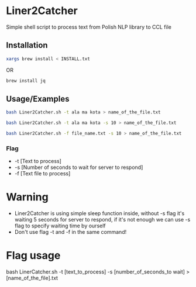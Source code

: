 # Liner2Catcher
Simple shell script to process text from Polish NLP library to CCL file

## Installation

```bash
xargs brew install < INSTALL.txt
```
OR
```bash
brew install jq
```
## Usage/Examples
```sh
bash Liner2Catcher.sh -t ala ma kota > name_of_the_file.txt
```
```sh
bash Liner2Catcher.sh -t ala ma kota -s 10 > name_of_the_file.txt
```
```sh
bash Liner2Catcher.sh -f file_name.txt -s 10 > name_of_the_file.txt
```
### Flag
* -t [Text to process]
* -s [Number of seconds to wait for server to respond]
* -f [Text file to process]
# Warning

* Liner2Catcher is using simple sleep function inside, without -s flag it's waiting 5 seconds for server to respond, if it's not enough we can use -s flag to specify waiting time by ourself
* Don't use flag -t and -f in the same command!
# Flag usage

bash LinerCatcher.sh -t [text_to_process] -s [number_of_seconds_to wait] > [name_of_the_file].txt

